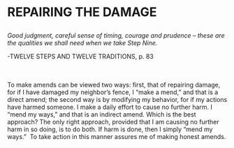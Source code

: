 # <p class='center'>REPAIRING THE DAMAGE</p>

<em>Good judgment, careful sense of timing, courage and prudence – these are the qualities we shall need when we take Step Nine.</em>
<br/>
<p class='right'>-TWELVE STEPS AND TWELVE TRADITIONS, p. 83</p>

<br><br>
To make amends can be viewed two ways: first, that of repairing damage, for if I have damaged my neighbor’s fence, I “make a mend,” and that is a direct amend; the second way is by modifying my behavior, for if my actions have harmed someone. I make a daily effort to cause no further harm. I “mend my ways,” and that is an indirect amend. Which is the best approach? The only right approach, provided that I am causing no further harm in so doing, is to do both. If harm is done, then I simply “mend my ways.”  To take action in this manner assures me of making honest amends.


